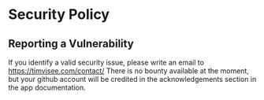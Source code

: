 # Security Policy

## Reporting a Vulnerability

If you identify a valid security issue, please write an email to https://timvisee.com/contact/
There is no bounty available at the moment, but your github account will be credited in the acknowledgements section in the app documentation.
